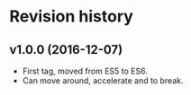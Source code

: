 Revision history
=====================================

v1.0.0 (2016-12-07)
-------------------------------------

* First tag, moved from ES5 to ES6.
* Can move around, accelerate and to break.
